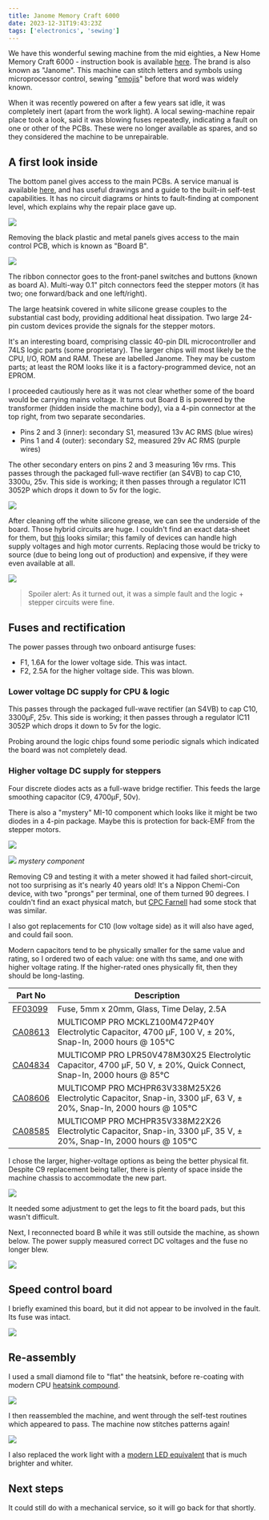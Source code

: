 ```yaml
---
title: Janome Memory Craft 6000
date: 2023-12-31T19:43:23Z
tags: ['electronics', 'sewing']
---
```

We have this wonderful sewing machine from the mid eighties, a New Home Memory Craft 6000 -  instruction book is available [here](https://www.janome.com/siteassets/support/manuals/retired/computer/inst-book-mc6000-en-new.pdf). The brand is also known as "Janome". This machine can stitch letters and symbols using microprocessor control, sewing "[emojis](https://en.wikipedia.org/wiki/Emoji)" before that word was widely known.

When it was recently powered on after a few years sat idle, it was completely inert (apart from the work light). A local sewing-machine repair place took a look, said it was blowing fuses repeatedly, indicating a fault on one or other of the PCBs. These were no longer available as spares, and so they considered the machine to be unrepairable.

## A first look inside

The bottom panel gives access to the main PCBs. A service manual is available [here](https://manualsoncd.com/product/janome-6000-memory-craft-sewing-machine-service-parts-manual/), and has useful drawings and a guide to the built-in self-test capabilities. It has no circuit diagrams or hints to fault-finding at component level, which explains why the repair place gave up.

![](img/IMG_6892.jpeg)

Removing the black plastic and metal panels gives access to the main control PCB, which is known as "Board B".

![](img/IMG_6893.jpeg)

The ribbon connector goes to the front-panel switches and buttons (known as  board A). Multi-way 0.1" pitch connectors feed the stepper motors (it has two; one forward/back and one left/right).

The large heatsink covered in white silicone grease couples to the substantial cast body, providing additional heat dissipation. Two large 24-pin custom devices provide the signals for the stepper motors.

It's an interesting board, comprising classic 40-pin DIL microcontroller and 74LS logic parts (some proprietary). The larger chips will most likely be the CPU, I/O, ROM and RAM. These are labelled Janome. They may be custom parts; at least the ROM looks like it is a factory-programmed device, not an EPROM.

I proceeded cautiously here as it was not clear whether some of the board would be carrying mains voltage. It turns out Board B is powered by the transformer (hidden inside the machine body), via a 4-pin connector at the top right, from two separate secondaries.

* Pins 2 and 3 (inner): secondary S1, measured 13v AC RMS (blue wires)
* Pins 1 and 4 (outer): secondary S2, measured 29v AC RMS (purple wires)

The other secondary enters on pins 2 and 3 measuring 16v rms. This passes through the packaged full-wave rectifier (an S4VB) to cap C10, 3300u, 25v. This side is working; it then passes through a regulator IC11 3052P which drops it down to 5v for the logic.

![](img/IMG_6894.jpeg)

After cleaning off the white silicone grease, we can see the underside of the board. Those hybrid circuits are huge. I couldn't find an exact data-sheet for them, but [this](https://www.alldatasheet.com/datasheet-pdf/pdf/119497/SANKEN/SI-7200E.html) looks similar; this family of devices can handle high supply voltages and high motor currents. Replacing those would be tricky to source (due to being long out of production) and expensive, if they were even available at all.

![](img/IMG_6898.jpeg)

> Spoiler alert: As it turned out, it was a simple fault and the logic + stepper circuits were fine.

## Fuses and rectification

The power passes through two onboard antisurge fuses:
* F1, 1.6A for the lower voltage side. This was intact.
* F2, 2.5A for the higher voltage side. This was blown.

### Lower voltage DC supply for CPU & logic

This passes through the packaged full-wave rectifier (an S4VB) to cap C10, 3300µF, 25v. This side is working; it then passes through a regulator IC11 3052P which drops it down to 5v for the logic.

Probing around the logic chips found some periodic signals which indicated the board was not completely dead.

### Higher voltage DC supply for steppers

Four discrete diodes acts as a full-wave bridge rectifier. This feeds the large smoothing capacitor (C9, 4700µF, 50v).

There is also a "mystery" MI-10 component which looks like it might be two diodes in a 4-pin package. Maybe this is protection for back-EMF from the stepper motors.

![](img/IMG_6899.jpeg)

![](img/IMG_6902.jpeg)
_mystery component_

Removing C9 and testing it with a meter showed it had failed short-circuit, not too surprising as it's nearly 40 years old! It's a Nippon Chemi-Con device, with two "prongs" per terminal, one of them turned 90 degrees. I couldn't find an exact physical match, but [CPC Farnell](https://cpc.farnell.com/) had some stock that was similar.

I also got replacements for C10 (low voltage side) as it will also have aged, and could fail soon.

Modern capacitors tend to be physically smaller for the same value and rating, so I ordered two of each value: one with ths same, and one with higher voltage rating. If the higher-rated ones physically fit, then they should be long-lasting.


|Part No|Description|
|--|--|
|[FF03099](https://cpc.farnell.com/multicomp/mc000876/fuse-5x20mm-glass-time-delay-2/dp/FF03099)|Fuse, 5mm x 20mm, Glass, Time Delay, 2.5A|
|[CA08613](https://cpc.farnell.com/multicomp-pro/mcklz100m472p40y/cap-4700-f-100v-alu-elec-snap/dp/CA08613)|MULTICOMP PRO  MCKLZ100M472P40Y  Electrolytic Capacitor, 4700 µF, 100 V, ± 20%, Snap-In, 2000 hours @ 105°C|
|[CA04834](https://cpc.farnell.com/multicomp/lpr50v478m30x25/capacitor-4700uf-50v/dp/CA04834)|MULTICOMP PRO  LPR50V478M30X25  Electrolytic Capacitor, 4700 µF, 50 V, ± 20%, Quick Connect, Snap-In, 2000 hours @ 85°C|
|[CA08606](https://cpc.farnell.com/multicomp-pro/mchpr63v338m25x26/cap-3300-f-63v-alu-elec-snap-in/dp/CA08606)|MULTICOMP PRO  MCHPR63V338M25X26  Electrolytic Capacitor, Snap-in, 3300 µF, 63 V, ± 20%, Snap-In, 2000 hours @ 105°C|
|[CA08585](https://cpc.farnell.com/multicomp-pro/mchpr35v338m22x26/cap-3300-f-35v-alu-elec-snap-in/dp/CA08585)|MULTICOMP PRO  MCHPR35V338M22X26  Electrolytic Capacitor, Snap-in, 3300 µF, 35 V, ± 20%, Snap-In, 2000 hours @ 105°C|

I chose the larger, higher-voltage options as being the better physical fit. Despite C9 replacement being taller, there is plenty of space inside the machine chassis to accommodate the new part.

![](img/replaced_caps2.jpeg)

It needed some adjustment to get the legs to fit the board pads, but this wasn't difficult.

Next, I reconnected board B while it was still outside the machine, as shown below. The power supply measured correct DC voltages and the fuse no longer blew.

![](img/IMG_6904.jpeg)

## Speed control board

I briefly examined this board, but it did not appear to be involved in the fault. Its fuse was intact.

![](img/IMG_6895.jpeg)

## Re-assembly

I used a small diamond file to "flat" the heatsink, before re-coating with modern CPU [heatsink compound](https://www.amazon.co.uk/dp/B0B7JPDFDZ).

![](img/board_ready.jpeg)

I then reassembled the machine, and went through the self-test routines which appeared to pass. The machine now stitches patterns again!

![](img/stitched_croc.jpeg)

I also replaced the work light with a [modern LED equivalent](https://www.amazon.co.uk/dp/B0B5N9BCXW) that is much brighter and whiter.

## Next steps

It could still do with a mechanical service, so it will go back for that shortly.

